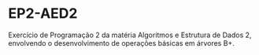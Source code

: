 # EP2-AED2
Exercício de Programação 2 da matéria Algoritmos e Estrutura de Dados 2, envolvendo o desenvolvimento de operações básicas em árvores B+.
